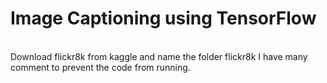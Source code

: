 # Image Captioning using TensorFlow
<br />
Download flickr8k from kaggle and name the folder flickr8k
I have many comment to prevent the code from running.
